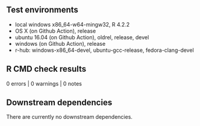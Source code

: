 ## Test environments
* local windows x86_64-w64-mingw32, R 4.2.2
* OS X (on Github Action), release
* ubuntu 16.04 (on Github Action), oldrel, release, devel
* windows (on Github Action), release
* r-hub: windows-x86_64-devel, ubuntu-gcc-release, fedora-clang-devel

## R CMD check results

0 errors | 0 warnings | 0 notes

## Downstream dependencies
There are currently no downstream dependencies.
